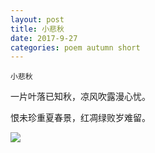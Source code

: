 ```yaml
---
layout: post
title: 小悲秋
date: 2017-9-27
categories: poem autumn short
---
```


`小悲秋`

一片叶落已知秋，凉风吹露漫心忧。

恨未珍重夏春景，红凋绿败岁难留。

<!--more-->
![]({{site.url}}/Images/105.jpg)

<script>
  (function(i,s,o,g,r,a,m){i['GoogleAnalyticsObject']=r;i[r]=i[r]||function(){
  (i[r].q=i[r].q||[]).push(arguments)},i[r].l=1*new Date();a=s.createElement(o),
  m=s.getElementsByTagName(o)[0];a.async=1;a.src=g;m.parentNode.insertBefore(a,m)
  })(window,document,'script','https://www.google-analytics.com/analytics.js','ga');

  ga('create', 'UA-85986843-1', 'auto');
  ga('send', 'pageview');

</script>
